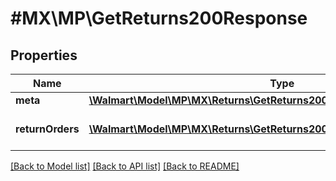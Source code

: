 # #MX\MP\GetReturns200Response

## Properties

Name | Type | Description | Notes
------------ | ------------- | ------------- | -------------
**meta** | [**\Walmart\Model\MP\MX\Returns\GetReturns200ResponseMeta**](GetReturns200ResponseMeta.md) |  |
**returnOrders** | [**\Walmart\Model\MP\MX\Returns\GetReturns200ResponseReturnOrdersInner[]**](GetReturns200ResponseReturnOrdersInner.md) | List of returns for the seller. |


[[Back to Model list]](../) [[Back to API list]](../../Api/MX/MP) [[Back to README]](../../README.md)
